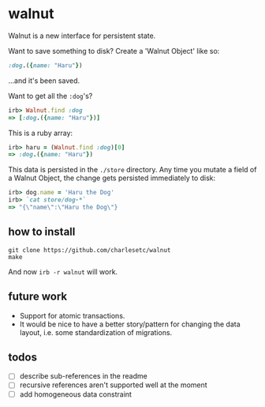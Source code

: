 # walnut

Walnut is a new interface for persistent state.

Want to save something to disk? Create a 'Walnut Object' like so:

```ruby
:dog.({name: "Haru"})  
```

...and it's been saved.

Want to get all the `:dog`'s?

```ruby
irb> Walnut.find :dog
=> [:dog.({name: "Haru"})]
```

This is a ruby array:

```ruby
irb> haru = (Walnut.find :dog)[0]
=> :dog.({name: "Haru"})
```

This data is persisted in the `./store` directory. Any time you mutate a field of a Walnut Object, the change gets persisted immediately to disk:

```ruby
irb> dog.name = 'Haru the Dog'
irb> `cat store/dog-*`
=> "{\"name\":\"Haru the Dog\"}
```

## how to install

```
git clone https://github.com/charlesetc/walnut
make
```

And now `irb -r walnut` will work.

## future work

- Support for atomic transactions.
- It would be nice to have a better story/pattern for changing the data layout, i.e. some standardization of migrations.

## todos

- [ ] describe sub-references in the readme
- [ ] recursive references aren't supported well at the moment
- [ ] add homogeneous data constraint
